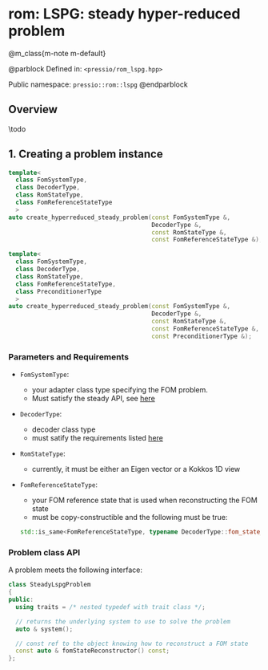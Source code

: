 
# rom: LSPG: steady hyper-reduced problem


@m_class{m-note m-default}

@parblock
Defined in: `<pressio/rom_lspg.hpp>`

Public namespace: `pressio::rom::lspg`
@endparblock


## Overview
\todo


## 1. Creating a problem instance


```cpp
template<
  class FomSystemType,
  class DecoderType,
  class RomStateType,
  class FomReferenceStateType
  >
auto create_hyperreduced_steady_problem(const FomSystemType &,
										DecoderType &,
										const RomStateType &,
										const FomReferenceStateType &);

template<
  class FomSystemType,
  class DecoderType,
  class RomStateType,
  class FomReferenceStateType,
  class PreconditionerType
  >
auto create_hyperreduced_steady_problem(const FomSystemType &,
										DecoderType &,
										const RomStateType &,
										const FomReferenceStateType &,
										const PreconditionerType &);
```

### Parameters and Requirements

- `FomSystemType`:
  - your adapter class type specifying the FOM problem. <br/>
  - Must satisfy the steady API, see [here](./md_pages_components_rom_fom_apis.html)

- `DecoderType`:
  - decoder class type
  - must satify the requirements listed [here](md_pages_components_rom_decoder.html)

- `RomStateType`:
  - currently, it must be either an Eigen vector or a Kokkos 1D view

- `FomReferenceStateType`:
  - your FOM reference state that is used when reconstructing the FOM state
  - must be copy-constructible and the following must be true:<br/>
  ```cpp
  std::is_same<FomReferenceStateType, typename DecoderType::fom_state_type>::value == true
  ```

### Problem class API

A problem meets the following interface:

```cpp
class SteadyLspgProblem
{
public:
  using traits = /* nested typedef with trait class */;

  // returns the underlying system to use to solve the problem
  auto & system();

  // const ref to the object knowing how to reconstruct a FOM state
  const auto & fomStateReconstructor() const;
};
```
